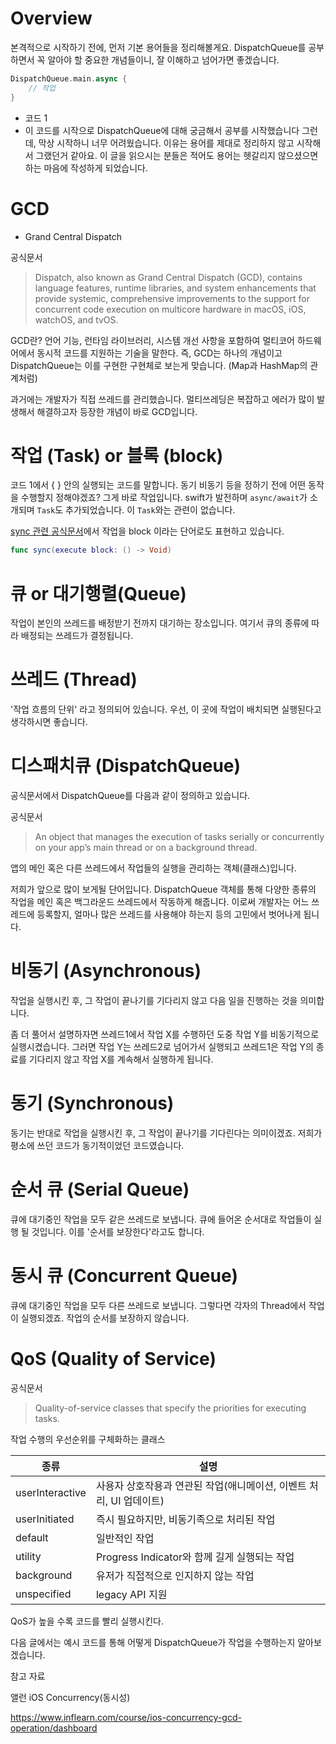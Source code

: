 # Overview

본격적으로 시작하기 전에, 먼저 기본 용어들을 정리해볼게요.
DispatchQueue를 공부하면서 꼭 알아야 할 중요한 개념들이니, 잘 이해하고 넘어가면 좋겠습니다.

```swift
DispatchQueue.main.async {
	// 작업
}
```
- 코드 1
- 이 코드를 시작으로 DispatchQueue에 대해 궁금해서 공부를 시작했습니다 그런데, 막상 시작하니 너무 어려웠습니다. 이유는 용어를 제대로 정리하지 않고 시작해서 그랬던거 같아요. 이 글을 읽으시는 분들은 적어도 용어는 헷갈리지 않으셨으면 하는 마음에 작성하게 되었습니다.

# GCD
- Grand Central Dispatch

공식문서
> Dispatch, also known as Grand Central Dispatch (GCD), contains language features, runtime libraries, and system enhancements that provide systemic, comprehensive improvements to the support for concurrent code execution on multicore hardware in macOS, iOS, watchOS, and tvOS.

GCD란? 언어 기능, 런타임 라이브러리, 시스템 개선 사항을 포함하여 멀티코어 하드웨어에서 동시적 코드를 지원하는 기술을 말한다. 즉, GCD는 하나의 개념이고 DispatchQueue는 이를 구현한 구현체로 보는게 맞습니다. (Map과 HashMap의 관계처럼)

과거에는 개발자가 직접 쓰레드를 관리했습니다. 멀티쓰레딩은 복잡하고 에러가 많이 발생해서 해결하고자 등장한 개념이 바로 GCD입니다.

# 작업 (Task) or 블록 (block)
코드 1에서 { } 안의 실행되는 코드를 말합니다. 동기 비동기 등을 정하기 전에 어떤 동작을 수행할지 정해야겠죠? 그게 바로 작업입니다. swift가 발전하며 `async/await`가 소개되며 `Task`도 추가되었습니다. 이 `Task`와는 관련이 없습니다.

[sync 관련 공식문서](https://developer.apple.com/documentation/dispatch/dispatchqueue/sync(execute:)-3segw)에서 작업을 block 이라는 단어로도 표현하고 있습니다.

```swift
func sync(execute block: () -> Void)
```

# 큐 or 대기행렬(Queue)
작업이 본인의 쓰레드를 배정받기 전까지 대기하는 장소입니다. 여기서 큐의 종류에 따라 배정되는 쓰레드가 결정됩니다.

# 쓰레드 (Thread)
'작업 흐름의 단위' 라고 정의되어 있습니다. 우선, 이 곳에 작업이 배치되면 실행된다고 생각하시면 좋습니다.

# 디스패치큐 (DispatchQueue)

공식문서에서 DispatchQueue를 다음과 같이 정의하고 있습니다.

공식문서
> An object that manages the execution of tasks serially or concurrently on your app’s main thread or on a background thread.

앱의 메인 혹은 다른 쓰레드에서 작업들의 실행을 관리하는 객체(클래스)입니다.

저희가 앞으로 많이 보게될 단어입니다. DispatchQueue 객체를 통해 다양한 종류의 작업을 메인 혹은 백그라운드 쓰레드에서 작동하게 해줍니다. 이로써 개발자는 어느 쓰레드에 등록할지, 얼마나 많은 쓰레드를 사용해야 하는지 등의 고민에서 벗어나게 됩니다.

# 비동기 (Asynchronous)
작업을 실행시킨 후, 그 작업이 끝나기를 기다리지 않고 다음 일을 진행하는 것을 의미합니다.

좀 더 풀어서 설명하자면 쓰레드1에서 작업 X를 수행하던 도중 작업 Y를 비동기적으로 실행시켰습니다. 그러면 작업 Y는 쓰레드2로 넘어가서 실행되고 쓰레드1은 작업 Y의 종료를 기다리지 않고 작업 X를 계속해서 실행하게 됩니다.

# 동기 (Synchronous)
동기는 반대로 작업을 실행시킨 후, 그 작업이 끝나기를 기다린다는 의미이겠죠. 저희가 평소에 쓰던 코드가 동기적이었던 코드였습니다.

# 순서 큐 (Serial Queue)
큐에 대기중인 작업을 모두 같은 쓰레드로 보냅니다. 큐에 들어온 순서대로 작업들이 실행 될 것입니다. 이를 '순서를 보장한다'라고도 합니다.

# 동시 큐 (Concurrent Queue)
큐에 대기중인 작업을 모두 다른 쓰레드로 보냅니다. 그렇다면 각자의 Thread에서 작업이 실행되겠죠. 작업의 순서를 보장하지 않습니다.

# QoS (Quality of Service)

공식문서
> Quality-of-service classes that specify the priorities for executing tasks.

작업 수행의 우선순위를 구체화하는 클래스

| 종류 | 설명 |
| --- | --- |
| userInteractive | 사용자 상호작용과 연관된 작업(애니메이션, 이벤트 처리, UI 업데이트) |
| userInitiated | 즉시 필요하지만, 비동기족으로 처리된 작업 |
| default | 일반적인 작업 |
| utility |  Progress Indicator와 함께 길게 실행되는 작업 |
| background |  유저가 직접적으로 인지하지 않는 작업 |
| unspecified | legacy API 지원 |

QoS가 높을 수록 코드를 빨리 실행시킨다.

다음 글에서는 예시 코드를 통해 어떻게 DispatchQueue가 작업을 수행하는지 알아보겠습니다.

참고 자료

앨런 iOS Concurrency(동시성)

https://www.inflearn.com/course/ios-concurrency-gcd-operation/dashboard